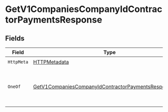 # GetV1CompaniesCompanyIdContractorPaymentsResponse


## Fields

| Field                                                                                                                                   | Type                                                                                                                                    | Required                                                                                                                                | Description                                                                                                                             |
| --------------------------------------------------------------------------------------------------------------------------------------- | --------------------------------------------------------------------------------------------------------------------------------------- | --------------------------------------------------------------------------------------------------------------------------------------- | --------------------------------------------------------------------------------------------------------------------------------------- |
| `HttpMeta`                                                                                                                              | [HTTPMetadata](../../Models/Components/HTTPMetadata.md)                                                                                 | :heavy_check_mark:                                                                                                                      | N/A                                                                                                                                     |
| `OneOf`                                                                                                                                 | [GetV1CompaniesCompanyIdContractorPaymentsResponseBody](../../Models/Requests/GetV1CompaniesCompanyIdContractorPaymentsResponseBody.md) | :heavy_minus_sign:                                                                                                                      | A JSON object containing contractor payments information                                                                                |